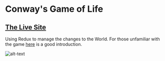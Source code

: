 # Conway's Game of Life

## [The Live Site]( https://stoic-meninsky-5543c4.netlify.com/ )

Using Redux to manage the changes to the World.  For those unfamiliar with the game [here]( https://www.youtube.com/watch?v=R9Plq-D1gEk ) is a good introduction. 

![alt-text][screenshot]

[screenshot]: https://s3.us-east-2.amazonaws.com/cameronprofilephotos/gameOfLife.png "Screen shot of The Game of Life" 
